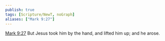 ```yaml
---
publish: true
tags: [Scripture/NewT, noGraph]
aliases: ["Mark 9:27"]
---
```

[Mark 9:27](https://churchofjesuschrist.org/study/scriptures/nt/mark/9?lang=eng&id=p27#p27) But Jesus took him by the hand, and lifted him up; and he arose.
